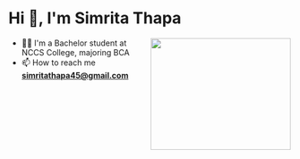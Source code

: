 <h1 align="left">Hi 👋, I'm Simrita Thapa</h1>
<img align="right"src="https://encrypted-tbn0.gstatic.com/images?q=tbn:ANd9GcR9HgneSNt2EbVsrodX89vQMqGT_uC6pLy2omsGK3EYARKC33heJu26gJpnD1GN1Y3iNFo&usqp=CAU" width="250" height="200" />

- 👩‍🎓 I'm a Bachelor student at NCCS College, majoring BCA
- 📫 How to reach me **simritathapa45@gmail.com**



